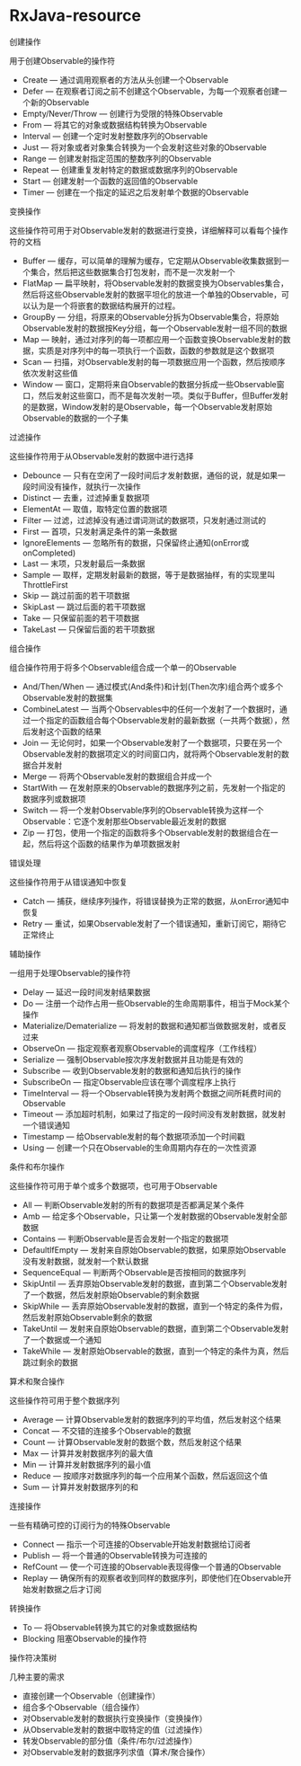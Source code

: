 # RxJava-resource

创建操作

用于创建Observable的操作符

- Create — 通过调用观察者的方法从头创建一个Observable
- Defer — 在观察者订阅之前不创建这个Observable，为每一个观察者创建一个新的Observable
- Empty/Never/Throw — 创建行为受限的特殊Observable
- From — 将其它的对象或数据结构转换为Observable
- Interval — 创建一个定时发射整数序列的Observable
- Just — 将对象或者对象集合转换为一个会发射这些对象的Observable
- Range — 创建发射指定范围的整数序列的Observable
- Repeat — 创建重复发射特定的数据或数据序列的Observable
- Start — 创建发射一个函数的返回值的Observable
- Timer — 创建在一个指定的延迟之后发射单个数据的Observable

变换操作

这些操作符可用于对Observable发射的数据进行变换，详细解释可以看每个操作符的文档

- Buffer — 缓存，可以简单的理解为缓存，它定期从Observable收集数据到一个集合，然后把这些数据集合打包发射，而不是一次发射一个
- FlatMap — 扁平映射，将Observable发射的数据变换为Observables集合，然后将这些Observable发射的数据平坦化的放进一个单独的Observable，可以认为是一个将嵌套的数据结构展开的过程。
- GroupBy — 分组，将原来的Observable分拆为Observable集合，将原始Observable发射的数据按Key分组，每一个Observable发射一组不同的数据
- Map — 映射，通过对序列的每一项都应用一个函数变换Observable发射的数据，实质是对序列中的每一项执行一个函数，函数的参数就是这个数据项
- Scan — 扫描，对Observable发射的每一项数据应用一个函数，然后按顺序依次发射这些值
- Window — 窗口，定期将来自Observable的数据分拆成一些Observable窗口，然后发射这些窗口，而不是每次发射一项。类似于Buffer，但Buffer发射的是数据，Window发射的是Observable，每一个Observable发射原始Observable的数据的一个子集

过滤操作

这些操作符用于从Observable发射的数据中进行选择

- Debounce — 只有在空闲了一段时间后才发射数据，通俗的说，就是如果一段时间没有操作，就执行一次操作
- Distinct — 去重，过滤掉重复数据项
- ElementAt — 取值，取特定位置的数据项
- Filter — 过滤，过滤掉没有通过谓词测试的数据项，只发射通过测试的
- First — 首项，只发射满足条件的第一条数据
- IgnoreElements — 忽略所有的数据，只保留终止通知(onError或onCompleted)
- Last — 末项，只发射最后一条数据
- Sample — 取样，定期发射最新的数据，等于是数据抽样，有的实现里叫ThrottleFirst
- Skip — 跳过前面的若干项数据
- SkipLast — 跳过后面的若干项数据
- Take — 只保留前面的若干项数据
- TakeLast — 只保留后面的若干项数据

组合操作

组合操作符用于将多个Observable组合成一个单一的Observable

- And/Then/When — 通过模式(And条件)和计划(Then次序)组合两个或多个Observable发射的数据集
- CombineLatest — 当两个Observables中的任何一个发射了一个数据时，通过一个指定的函数组合每个Observable发射的最新数据（一共两个数据），然后发射这个函数的结果
- Join — 无论何时，如果一个Observable发射了一个数据项，只要在另一个Observable发射的数据项定义的时间窗口内，就将两个Observable发射的数据合并发射
- Merge — 将两个Observable发射的数据组合并成一个
- StartWith — 在发射原来的Observable的数据序列之前，先发射一个指定的数据序列或数据项
- Switch — 将一个发射Observable序列的Observable转换为这样一个Observable：它逐个发射那些Observable最近发射的数据
- Zip — 打包，使用一个指定的函数将多个Observable发射的数据组合在一起，然后将这个函数的结果作为单项数据发射

错误处理

这些操作符用于从错误通知中恢复

- Catch — 捕获，继续序列操作，将错误替换为正常的数据，从onError通知中恢复
- Retry — 重试，如果Observable发射了一个错误通知，重新订阅它，期待它正常终止

辅助操作

一组用于处理Observable的操作符

- Delay — 延迟一段时间发射结果数据
- Do — 注册一个动作占用一些Observable的生命周期事件，相当于Mock某个操作
- Materialize/Dematerialize — 将发射的数据和通知都当做数据发射，或者反过来
- ObserveOn — 指定观察者观察Observable的调度程序（工作线程）
- Serialize — 强制Observable按次序发射数据并且功能是有效的
- Subscribe — 收到Observable发射的数据和通知后执行的操作
- SubscribeOn — 指定Observable应该在哪个调度程序上执行
- TimeInterval — 将一个Observable转换为发射两个数据之间所耗费时间的Observable
- Timeout — 添加超时机制，如果过了指定的一段时间没有发射数据，就发射一个错误通知
- Timestamp — 给Observable发射的每个数据项添加一个时间戳
- Using — 创建一个只在Observable的生命周期内存在的一次性资源

条件和布尔操作

这些操作符可用于单个或多个数据项，也可用于Observable

- All — 判断Observable发射的所有的数据项是否都满足某个条件
- Amb — 给定多个Observable，只让第一个发射数据的Observable发射全部数据
- Contains — 判断Observable是否会发射一个指定的数据项
- DefaultIfEmpty — 发射来自原始Observable的数据，如果原始Observable没有发射数据，就发射一个默认数据
- SequenceEqual — 判断两个Observable是否按相同的数据序列
- SkipUntil — 丢弃原始Observable发射的数据，直到第二个Observable发射了一个数据，然后发射原始Observable的剩余数据
- SkipWhile — 丢弃原始Observable发射的数据，直到一个特定的条件为假，然后发射原始Observable剩余的数据
- TakeUntil — 发射来自原始Observable的数据，直到第二个Observable发射了一个数据或一个通知
- TakeWhile — 发射原始Observable的数据，直到一个特定的条件为真，然后跳过剩余的数据

算术和聚合操作

这些操作符可用于整个数据序列

- Average — 计算Observable发射的数据序列的平均值，然后发射这个结果
- Concat — 不交错的连接多个Observable的数据
- Count — 计算Observable发射的数据个数，然后发射这个结果
- Max — 计算并发射数据序列的最大值
- Min — 计算并发射数据序列的最小值
- Reduce — 按顺序对数据序列的每一个应用某个函数，然后返回这个值
- Sum — 计算并发射数据序列的和

连接操作

一些有精确可控的订阅行为的特殊Observable

- Connect — 指示一个可连接的Observable开始发射数据给订阅者
- Publish — 将一个普通的Observable转换为可连接的
- RefCount — 使一个可连接的Observable表现得像一个普通的Observable
- Replay — 确保所有的观察者收到同样的数据序列，即使他们在Observable开始发射数据之后才订阅

转换操作

- To — 将Observable转换为其它的对象或数据结构
- Blocking 阻塞Observable的操作符

操作符决策树

几种主要的需求

- 直接创建一个Observable（创建操作）
- 组合多个Observable（组合操作）
- 对Observable发射的数据执行变换操作（变换操作）
- 从Observable发射的数据中取特定的值（过滤操作）
- 转发Observable的部分值（条件/布尔/过滤操作）
- 对Observable发射的数据序列求值（算术/聚合操作）


